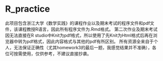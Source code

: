 # R_practice
此项目包含浙江大学《数学实践》的课程作业以及期末考试的程序文件和pdf文件，该课程教授R语言，因此所有程序文件为.Rmd格式。
第二次作业及期末考试因无法直接在R studio中Knit为pdf格式，所以使用了先Knit为Html格式后再在浏览器中转为pdf格式，因此内容格式与其他的pdf有所区别。
所有资源全来自于个人，无法保证正确性（尤其homework3的最后一题，我感觉结果并不准确），各位可按需使用，仅供参考，不建议直接抄袭。
